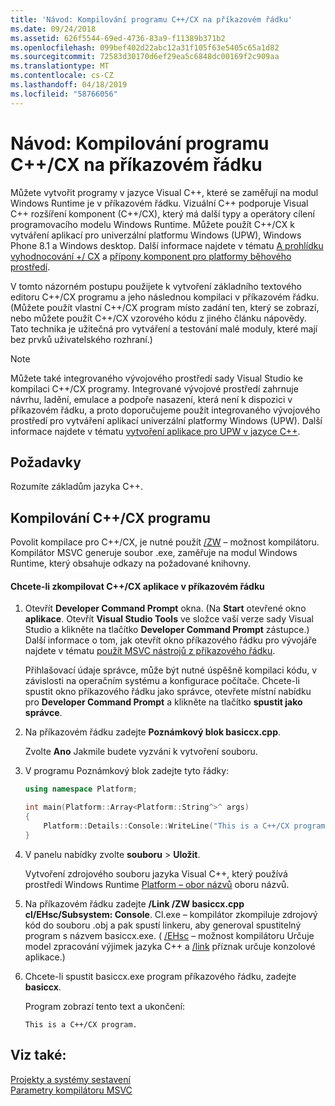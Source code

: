 ```yaml
---
title: 'Návod: Kompilování programu C++/CX na příkazovém řádku'
ms.date: 09/24/2018
ms.assetid: 626f5544-69ed-4736-83a9-f11389b371b2
ms.openlocfilehash: 099bef402d22abc12a31f105f63e5405c65a1d82
ms.sourcegitcommit: 72583d30170d6ef29ea5c6848dc00169f2c909aa
ms.translationtype: MT
ms.contentlocale: cs-CZ
ms.lasthandoff: 04/18/2019
ms.locfileid: "58766056"
---
```

# <a name="walkthrough-compiling-a-ccx-program-on-the-command-line"></a>Návod: Kompilování programu C++/CX na příkazovém řádku

Můžete vytvořit programy v jazyce Visual C++, které se zaměřují na modul Windows Runtime je v příkazovém řádku. Vizuální C++ podporuje Visual C++ rozšíření komponent (C++/CX), který má další typy a operátory cílení programovacího modelu Windows Runtime. Můžete použít C++/CX k vytváření aplikací pro univerzální platformu Windows (UPW), Windows Phone 8.1 a Windows desktop. Další informace najdete v tématu [A prohlídku vyhodnocování +/ CX](https://msdn.microsoft.com/magazine/dn166929.aspx) a [přípony komponent pro platformy běhového prostředí](../extensions/component-extensions-for-runtime-platforms.md).

V tomto názorném postupu použijete k vytvoření základního textového editoru C++/CX programu a jeho následnou kompilaci v příkazovém řádku. (Můžete použít vlastní C++/CX program místo zadání ten, který se zobrazí, nebo můžete použít C++/CX vzorového kódu z jiného článku nápovědy. Tato technika je užitečná pro vytváření a testování malé moduly, které mají bez prvků uživatelského rozhraní.)

> [!NOTE]
> Můžete také integrovaného vývojového prostředí sady Visual Studio ke kompilaci C++/CX programy. Integrované vývojové prostředí zahrnuje návrhu, ladění, emulace a podpoře nasazení, která není k dispozici v příkazovém řádku, a proto doporučujeme použít integrovaného vývojového prostředí pro vytváření aplikací univerzální platformy Windows (UPW). Další informace najdete v tématu [vytvoření aplikace pro UPW v jazyce C++](/windows/uwp/get-started/create-a-basic-windows-10-app-in-cpp).

## <a name="prerequisites"></a>Požadavky

Rozumíte základům jazyka C++.

## <a name="compiling-a-ccx-program"></a>Kompilování C++/CX programu

Povolit kompilace pro C++/CX, je nutné použít [/ZW](reference/zw-windows-runtime-compilation.md) – možnost kompilátoru. Kompilátor MSVC generuje soubor .exe, zaměřuje na modul Windows Runtime, který obsahuje odkazy na požadované knihovny.

#### <a name="to-compile-a-ccx-application-on-the-command-line"></a>Chcete-li zkompilovat C++/CX aplikace v příkazovém řádku

1. Otevřít **Developer Command Prompt** okna. (Na **Start** otevřené okno **aplikace**. Otevřít **Visual Studio Tools** ve složce vaší verze sady Visual Studio a klikněte na tlačítko **Developer Command Prompt** zástupce.) Další informace o tom, jak otevřít okno příkazového řádku pro vývojáře najdete v tématu [použít MSVC nástrojů z příkazového řádku](building-on-the-command-line.md).

   Přihlašovací údaje správce, může být nutné úspěšně kompilaci kódu, v závislosti na operačním systému a konfigurace počítače. Chcete-li spustit okno příkazového řádku jako správce, otevřete místní nabídku pro **Developer Command Prompt** a klikněte na tlačítko **spustit jako správce**.

1. Na příkazovém řádku zadejte **Poznámkový blok basiccx.cpp**.

   Zvolte **Ano** Jakmile budete vyzváni k vytvoření souboru.

1. V programu Poznámkový blok zadejte tyto řádky:

    ```cpp
    using namespace Platform;

    int main(Platform::Array<Platform::String^>^ args)
    {
        Platform::Details::Console::WriteLine("This is a C++/CX program.");
    }
    ```

1. V panelu nabídky zvolte **souboru** > **Uložit**.

   Vytvoření zdrojového souboru jazyka Visual C++, který používá prostředí Windows Runtime [Platform – obor názvů](../cppcx/platform-namespace-c-cx.md) oboru názvů.

1. Na příkazovém řádku zadejte **/Link /ZW basiccx.cpp cl/EHsc/Subsystem: Console**. Cl.exe – kompilátor zkompiluje zdrojový kód do souboru .obj a pak spustí linkeru, aby generoval spustitelný program s názvem basiccx.exe. ( [/EHsc](reference/eh-exception-handling-model.md) – možnost kompilátoru Určuje model zpracování výjimek jazyka C++ a [/link](reference/link-pass-options-to-linker.md) příznak určuje konzolové aplikace.)

1. Chcete-li spustit basiccx.exe program příkazového řádku, zadejte **basiccx**.

   Program zobrazí tento text a ukončení:

    ```Output
    This is a C++/CX program.
    ```

## <a name="see-also"></a>Viz také:

[Projekty a systémy sestavení](projects-and-build-systems-cpp.md)<br/>
[Parametry kompilátoru MSVC](reference/compiler-options.md)
